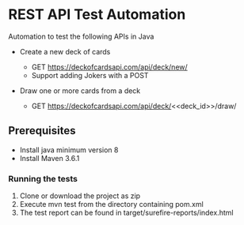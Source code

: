 # REST API Test Automation

Automation to test the following APIs in Java

*  Create a new deck of cards
	- GET https://deckofcardsapi.com/api/deck/new/
	- Support adding Jokers with a POST

*  Draw one or more cards from a deck
	- GET https://deckofcardsapi.com/api/deck/<<deck_id>>/draw/

## Prerequisites
* Install java minimum version 8
* Install Maven 3.6.1


### Running the tests

1. Clone or download the project as zip 
2. Execute mvn test from the directory containing pom.xml
3. The test report can be found in target/surefire-reports/index.html
 



